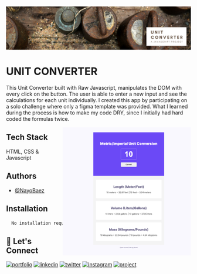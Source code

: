 [![MasterHead](https://raw.githubusercontent.com/NayoBaez/Unit-Converter/main/GITHUB%20README%20BANNER%20UNIT%20CONVERTER.png)](https://nayobaez.com)

# UNIT CONVERTER

This Unit Converter built with Raw Javascript, manipulates the DOM with every click on the button. The user is able to enter a new input and see the calculations for each unit individually. I created this app by participating on a solo challenge where only a figma template was provided. What I learned during the process is how to make my code DRY, since I initially had hard coded the formulas twice. 


<img align="right" alt="portfolio" width="350" src="https://raw.githubusercontent.com/NayoBaez/Unit-Converter/main/Screenshot%20unit%20converter.png"></img>

## Tech Stack

HTML, CSS & Javascript 

## Authors

- [@NayoBaez](https://www.github.com/nayobaez)


## Installation


```bash
  No installation required
```
    
## 🔗 Let's Connect
[![portfolio](https://img.shields.io/badge/my_portfolio-000?style=for-the-badge&logo=ko-fi&logoColor=white)](https://nayobaez.com/)
[![linkedin](https://img.shields.io/badge/linkedin-0A66C2?style=for-the-badge&logo=linkedin&logoColor=white)](https://www.linkedin.com/nayobaezfeliz)
[![twitter](https://img.shields.io/badge/twitter-1DA1F2?style=for-the-badge&logo=twitter&logoColor=white)](https://twitter.com/nayobaez)
[![instagram](https://img.shields.io/badge/instagram-DE3C7C?style=for-the-badge&logo=instagram&logoColor=white)](https://instagram.com/nayobaez)
[![project](https://img.shields.io/badge/project_link-96C43A?style=for-the-badge&logo=tp-link&logoColor=white)](https://luminous-sprite-c4eb84.netlify.app/)

